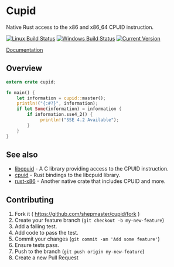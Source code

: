 # Cupid

Native Rust access to the x86 and x86_64 CPUID instruction.

[![Linux Build Status](https://travis-ci.org/shepmaster/cupid.svg)](https://travis-ci.org/shepmaster/cupid)
[![Windows Build Status](https://ci.appveyor.com/api/projects/status/github/shepmaster/cupid?svg=true&branch=master)](https://ci.appveyor.com/project/shepmaster/cupid)
[![Current Version](http://meritbadge.herokuapp.com/cupid)](https://crates.io/crates/cupid)

[Documentation](https://docs.rs/cupid/)

## Overview

```rust
extern crate cupid;

fn main() {
    let information = cupid::master();
    println!("{:#?}", information);
    if let Some(information) = information {
        if information.sse4_2() {
             println!("SSE 4.2 Available");
        }
    }
}
```

## See also

* [libcpuid](http://libcpuid.sourceforge.net/) - A C library providing
  access to the CPUID instruction.
* [cpuid](https://crates.io/crates/cpuid) - Rust bindings to the
  libcpuid library.
* [rust-x86](https://github.com/gz/rust-x86) - Another native crate
  that includes CPUID and more.

## Contributing

1. Fork it ( https://github.com/shepmaster/cupid/fork )
2. Create your feature branch (`git checkout -b my-new-feature`)
3. Add a failing test.
4. Add code to pass the test.
5. Commit your changes (`git commit -am 'Add some feature'`)
6. Ensure tests pass.
7. Push to the branch (`git push origin my-new-feature`)
8. Create a new Pull Request
